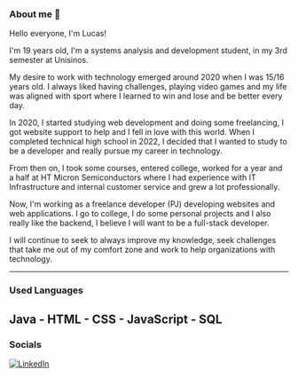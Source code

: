 ### About me 👋

Hello everyone, I'm Lucas!

I'm 19 years old, I'm a systems analysis and development student, in my 3rd semester at Unisinos.

My desire to work with technology emerged around 2020 when I was 15/16 years old. I always liked having challenges, playing video games and my life was aligned with sport where I learned to win and lose and be better every day.

In 2020, I started studying web development and doing some freelancing, I got website support to help and I fell in love with this world. When I completed technical high school in 2022, I decided that I wanted to study to be a developer and really pursue my career in technology.

From then on, I took some courses, entered college, worked for a year and a half at HT Micron Semiconductors where I had experience with IT Infrastructure and internal customer service and grew a lot professionally.

Now, I'm working as a freelance developer (PJ) developing websites and web applications. I go to college, I do some personal projects and I also really like the backend, I believe I will want to be a full-stack developer.

I will continue to seek to always improve my knowledge, seek challenges that take me out of my comfort zone and work to help organizations with technology.

-----------------------------------------------------------------------------

### Used Languages
Java - HTML - CSS - JavaScript - SQL
------------------------------------------------------------------------


### Socials 
[![LinkedIn](https://img.shields.io/badge/LinkedIn-%230077B5.svg?logo=linkedin&logoColor=white)](https://www.linkedin.com/in/lucas-ritter-dias-083631262/) 




